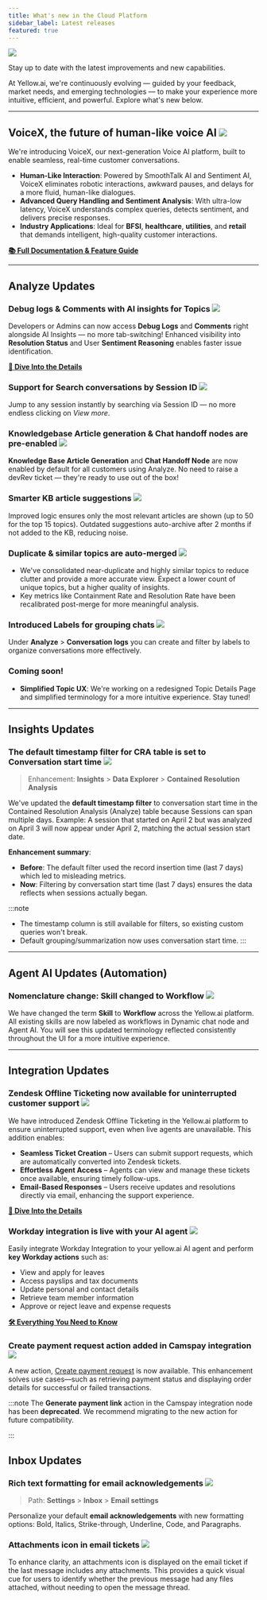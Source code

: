 ```yaml
---
title: What's new in the Cloud Platform
sidebar_label: Latest releases
featured: true
---
```





![](https://i.imgur.com/hIGEIJL.png)

Stay up to date with the latest improvements and new capabilities. 

At Yellow.ai, we're continuously evolving — guided by your feedback, market needs, and emerging technologies — to make your experience more intuitive, efficient, and powerful. Explore what's new below.

***


## VoiceX, the future of human-like voice AI **![](https://img.shields.io/badge/-New-00c853)**




We're introducing VoiceX, our next-generation Voice AI platform, built to enable seamless, real-time customer conversations.

* **Human-Like Interaction**: Powered by SmoothTalk AI and Sentiment AI, VoiceX eliminates robotic interactions, awkward pauses, and delays for a more fluid, human-like  dialogues.
* **Advanced Query Handling and Sentiment Analysis**: With ultra-low latency, VoiceX understands complex queries, detects sentiment, and delivers precise responses.
* **Industry Applications**: Ideal for **BFSI**, **healthcare**, **utilities**, and **retail** that demands intelligent, high-quality customer interactions.
 
[**📚 Full Documentation & Feature Guide**](https://docs.yellow.ai/docs/platform_concepts/VoiceX/VoiceXIntro)




----------

## **Analyze Updates**



### Debug logs & Comments with AI insights for Topics **![](https://img.shields.io/badge/-Enhancement-ff9800)**


Developers or Admins can now access **Debug Logs** and **Comments** right alongside AI Insights — no more tab-switching!
Enhanced visibility into **Resolution Status** and User **Sentiment Reasoning** enables faster issue identification.

**[📘 Dive Into the Details](https://docs.yellow.ai/docs/platform_concepts/analyze/chat-logs#debug-conversations)**


### Support for Search conversations by Session ID **![](https://img.shields.io/badge/-Enhancement-ff9800)**


Jump to any session instantly by searching via Session ID — no more endless clicking on *View more*.


### Knowledgebase Article generation & Chat handoff nodes are pre-enabled **![](https://img.shields.io/badge/-Enhancement-ff9800)**

**Knowledge Base Article Generation** and **Chat Handoff Node** are now enabled by default for all customers using Analyze.
No need to raise a devRev ticket — they're ready to use out of the box!

### Smarter KB article suggestions  **![](https://img.shields.io/badge/-Enhancement-ff9800)**

Improved logic ensures only the most relevant articles are shown (up to 50 for the top 15 topics).
Outdated suggestions auto-archive after 2 months if not added to the KB, reducing noise.


###  Duplicate & similar topics are auto-merged  **![](https://img.shields.io/badge/-Enhancement-ff9800)**

* We've consolidated near-duplicate and highly similar topics to reduce clutter and provide a more accurate view. Expect a lower count of unique topics, but a higher quality of insights.
* Key metrics like Containment Rate and Resolution Rate have been recalibrated post-merge for more meaningful analysis.


### Introduced Labels for grouping chats ![](https://img.shields.io/badge/-Enhancement-ff9800)

Under **Analyze** > **Conversation logs** you can create and filter by labels to organize conversations more effectively.



### Coming soon!


* **Simplified Topic UX**: We're working on a redesigned Topic Details Page and simplified terminology for a more intuitive experience. Stay tuned!


***

## **Insights Updates**


### The default timestamp filter for CRA table is set to Conversation start time ![](https://img.shields.io/badge/-Enhancement-ff9800)

> Enhancement: **Insights** > **Data Explorer** > **Contained Resolution Analysis**

We've updated the **default timestamp filter** to conversation start time in the Contained Resolution Analysis (Analyze) table because Sessions can span multiple days. Example: A session that started on April 2 but was analyzed on April 3 will now appear under April 2, matching the actual session start date.

**Enhancement summary**: 
* **Before**: The default filter used the record insertion time (last 7 days) which led to misleading metrics. 
* **Now**: Filtering by conversation start time (last 7 days) ensures the data reflects when sessions actually began.

:::note

* The timestamp column is still available for filters, so existing custom queries won't break.
* Default grouping/summarization now uses conversation start time.
:::





***

## **Agent AI Updates (Automation)**

### Nomenclature change: Skill changed to Workflow **![](https://img.shields.io/badge/-Enhancement-ff9800)**


We have changed the term **Skill** to **Workflow** across the Yellow.ai platform. All existing skills are now labeled as workflows in Dynamic chat node and Agent AI. 
You will see this updated terminology reflected consistently throughout the UI for a more intuitive experience.


***


## **Integration Updates**

### Zendesk Offline Ticketing now available for uninterrupted customer support **![](https://img.shields.io/badge/-New-00c853)**


We have introduced Zendesk Offline Ticketing in the Yellow.ai platform to ensure uninterrupted support, even when live agents are unavailable. This addition enables:

- **Seamless Ticket Creation** – Users can submit support requests, which are automatically converted into Zendesk tickets.  
- **Effortless Agent Access** – Agents can view and manage these tickets once available, ensuring timely follow-ups.  
- **Email-Based Responses** – Users receive updates and resolutions directly via email, enhancing the support experience. 

[**📘 Dive Into the Details**](https://docs.yellow.ai/docs/platform_concepts/appConfiguration/zendesk-offline-ticketing)


### Workday integration is live with your AI agent **![](https://img.shields.io/badge/-New-00c853)**


Easily integrate Workday Integration to your yellow.ai AI agent and perform **key Workday actions** such as: 
- View and apply for leaves
- Access payslips and tax documents
- Update personal and contact details
- Retrieve team member information
- Approve or reject leave and expense requests

**[🛠️ Everything You Need to Know](https://docs.yellow.ai/docs/platform_concepts/appConfiguration/workday)**

### Create payment request action added in Camspay integration **![](https://img.shields.io/badge/-Enhancement-ff9800)**


A new action, [Create payment request](https://docs.yellow.ai/docs/platform_concepts/appConfiguration/camspay#5-generate-camspay-payment-links-in-bot-conversation) is now available. This enhancement solves use cases—such as retrieving payment status and displaying order details for successful or failed transactions.

:::note
The **Generate payment link** action in the Camspay integration node has been **deprecated**. We recommend migrating to the new action for future compatibility.

:::



## **Inbox Updates**

### Rich text formatting for email acknowledgements **![](https://img.shields.io/badge/-Enhancement-ff9800)**

> Path: **Settings** > **Inbox** > **Email settings** 

Personalize your default **email acknowledgements** with new formatting options: Bold, Italics, Strike-through, Underline, Code, and Paragraphs.


### Attachments icon in email tickets **![](https://img.shields.io/badge/-Enhancement-ff9800)**

To enhance clarity, an attachments icon is displayed on the email ticket if the last message includes any attachments. This provides a quick visual cue for users to identify whether the previous message had any files attached, without needing to open the message thread.

